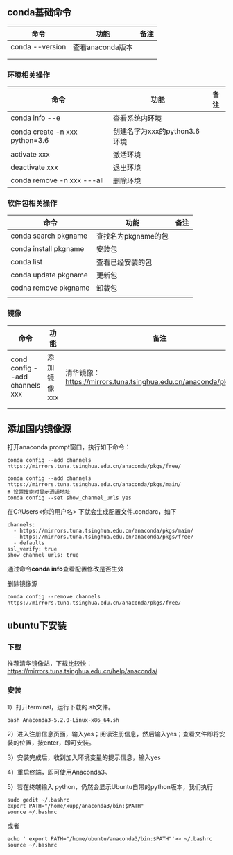 ## conda基础命令

| 命令            | 功能             | 备注 |
| --------------- | ---------------- | ---- |
| conda --version | 查看anaconda版本 |      |
|                 |                  |      |
|                 |                  |      |



### 环境相关操作

| 命令                           | 功能                         | 备注 |
| ------------------------------ | ---------------------------- | ---- |
| conda info --e                 | 查看系统内环境               |      |
| conda create -n xxx python=3.6 | 创建名字为xxx的python3.6环境 |      |
| activate xxx                   | 激活环境                     |      |
| deactivate xxx                 | 退出环境                     |      |
| conda remove -n xxx ---all     | 删除环境                     |      |

### 软件包相关操作

| 命令                  | 功能                | 备注 |
| --------------------- | ------------------- | ---- |
| conda search pkgname  | 查找名为pkgname的包 |      |
| conda install pkgname | 安装包              |      |
| conda list            | 查看已经安装的包    |      |
| conda update pkgname  | 更新包              |      |
| codna remove pkgname  | 卸载包              |      |
|                       |                     |      |



### 镜像

| 命令                           | 功能        | 备注                                                         |
| ------------------------------ | ----------- | ------------------------------------------------------------ |
| cond config --add channels xxx | 添加镜像xxx | 清华镜像：https://mirrors.tuna.tsinghua.edu.cn/anaconda/pkgs/free/ |
|                                |             |                                                              |
|                                |             |                                                              |

## 添加国内镜像源

打开anaconda prompt窗口，执行如下命令：

```
conda config --add channels https://mirrors.tuna.tsinghua.edu.cn/anaconda/pkgs/free/

conda config --add channels https://mirrors.tuna.tsinghua.edu.cn/anaconda/pkgs/main/
# 设置搜索时显示通道地址
conda config --set show_channel_urls yes
```

在C:\Users\<你的用户名> 下就会生成配置文件.condarc，如下

```
channels:
  - https://mirrors.tuna.tsinghua.edu.cn/anaconda/pkgs/main/
  - https://mirrors.tuna.tsinghua.edu.cn/anaconda/pkgs/free/
  - defaults
ssl_verify: true
show_channel_urls: true
```

通过命令**conda info**查看配置修改是否生效

删除镜像源

```
conda config --remove channels https://mirrors.tuna.tsinghua.edu.cn/anaconda/pkgs/free/
```



## ubuntu下安装

### 下载

推荐清华镜像站，下载比较快：<https://mirrors.tuna.tsinghua.edu.cn/help/anaconda/>

### 安装

1）打开terminal，运行下载的.sh文件。

```
bash Anaconda3-5.2.0-Linux-x86_64.sh
```

2）进入注册信息页面，输入yes；阅读注册信息，然后输入yes；查看文件即将安装的位置，按enter，即可安装。

3）安装完成后，收到加入环境变量的提示信息，输入yes

4）重启终端，即可使用Anaconda3。

5）若在终端输入 python，仍然会显示Ubuntu自带的python版本，我们执行

```
sudo gedit ~/.bashrc
export PATH="/home/xupp/anaconda3/bin:$PATH"
source ~/.bashrc
```

或者

```
echo ' export PATH="/home/ubuntu/anaconda3/bin:$PATH"'>> ~/.bashrc
source ~/.bashrc
```

